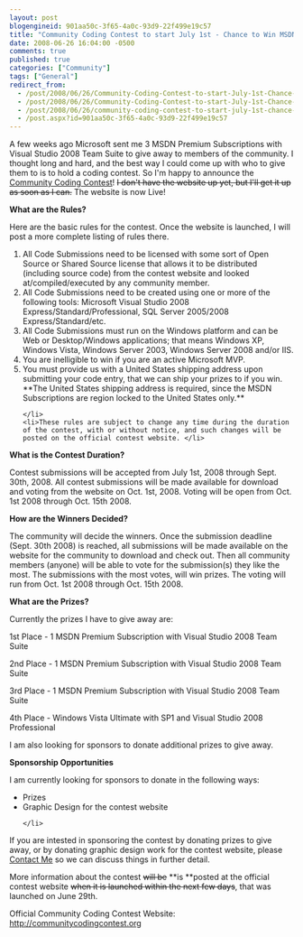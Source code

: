 ```yaml
---
layout: post
blogengineid: 901aa50c-3f65-4a0c-93d9-22f499e19c57
title: "Community Coding Contest to start July 1st - Chance to Win MSDN Premium Subscription with VS'08 Team Suite, plus more"
date: 2008-06-26 16:04:00 -0500
comments: true
published: true
categories: ["Community"]
tags: ["General"]
redirect_from: 
  - /post/2008/06/26/Community-Coding-Contest-to-start-July-1st-Chance-to-Win-MSDN-Premium-Subscription-with-VS08-Team-Suite-plus-more.aspx
  - /post/2008/06/26/Community-Coding-Contest-to-start-July-1st-Chance-to-Win-MSDN-Premium-Subscription-with-VS08-Team-Suite-plus-more
  - /post/2008/06/26/community-coding-contest-to-start-july-1st-chance-to-win-msdn-premium-subscription-with-vs08-team-suite-plus-more
  - /post.aspx?id=901aa50c-3f65-4a0c-93d9-22f499e19c57
---
```

<!-- more -->


A few weeks ago Microsoft sent me 3 MSDN Premium Subscriptions with Visual Studio 2008 Team Suite to give away to members of the community. I thought long and hard, and the best way I could come up with who to give them to is to hold a coding contest. So I&#39;m happy to announce the <a href="http://communitycodingcontest.org">Community Coding Contest</a>! <strike>I don&#39;t have the website up yet, but I&#39;ll get it up as soon as I can.</strike> The website is now Live! 



**What are the Rules?**



Here are the basic rules for the contest. Once the website is launched, I will post a more complete listing of rules there.

<ol>
	<li>All Code Submissions need to be licensed with some sort of Open Source or Shared Source license that allows it to be distributed (including source code) from the contest website and looked at/compiled/executed by any community member. </li>
	<li>All Code Submissions need to be created using one or more of the following tools: Microsoft Visual Studio 2008 Express/Standard/Professional, SQL Server 2005/2008 Express/Standard/etc. </li>
	<li>All Code Submissions must run on the Windows platform and can be Web or Desktop/Windows applications; that means Windows XP, Windows Vista, Windows Server 2003, Windows Server 2008 and/or IIS. </li>
	<li>You are inelligible to win if you are an active Microsoft MVP.</li>
	<li>You must provide us with a United States shipping address upon submitting your code entry, that we can ship your prizes to if you win. **The United States shipping address is required, since the MSDN Subscriptions are region locked to the United States only.**

	</li>
	<li>These rules are subject to change any time during the duration of the contest, with or without notice, and such changes will be posted on the official contest website. </li>
</ol>


**What is the Contest Duration?**



Contest submissions will be accepted from July 1st, 2008 through Sept. 30th, 2008. All contest submissions will be made available for download and voting from the website on Oct. 1st, 2008. Voting will be open from Oct. 1st 2008 through Oct. 15th 2008.



**How are the Winners Decided?**



The community will decide the winners. Once the submission deadline (Sept. 30th 2008) is reached, all submissions will be made available on the website for the community to download and check out. Then all community members (anyone) will be able to vote for the submission(s) they like the most. The submissions with the most votes, will win prizes. The voting will run from Oct. 1st 2008 through Oct. 15th 2008. 



**What are the Prizes?**



Currently the prizes I have to give away are:



1st Place - 1 MSDN Premium Subscription with Visual Studio 2008 Team Suite



2nd Place - 1 MSDN Premium Subscription with Visual Studio 2008 Team Suite



3rd Place - 1 MSDN Premium Subscription with Visual Studio 2008 Team Suite



4th Place - Windows Vista Ultimate with SP1 and Visual Studio 2008 Professional 



I am also looking for sponsors to donate additional prizes to give away. 



**Sponsorship Opportunities**



I am currently looking for sponsors to donate in the following ways:

<ul>
	<li>Prizes</li>
	<li>Graphic Design for the contest website

	</li>
</ul>
If you are intested in sponsoring the contest by donating prizes to give away, or by donating graphic design work for the contest website, please <a href="/contact.aspx">Contact Me</a> so we can discuss things in further detail.





More information about the contest <strike>will be</strike> **is **posted at the official contest website <strike>when it is launched within the next few days</strike>, that was launched on June 29th. 



Official Community Coding Contest Website: <a href="http://communitycodingcontest.org">http://communitycodingcontest.org</a>

